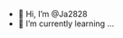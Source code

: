 - 👋 Hi, I’m @Ja2828
- 🌱 I’m currently learning ...

<!---
Ja2828/Ja2828 is a ✨ special ✨ repository because its `README.md` (this file) appears on your GitHub profile.
You can click the Preview link to take a look at your changes.
--->

